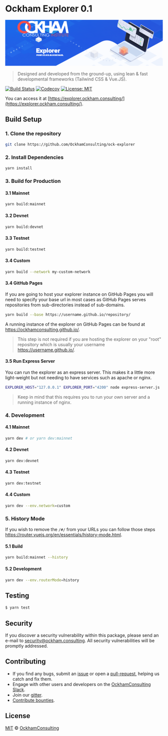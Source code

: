 # Ockham Explorer 0.1

<p align="center">
    <img src="/banner.png" />
</p>

> Designed and developed from the ground-up, using lean & fast developmental frameworks (Tailwind CSS & Vue.JS).

[![Build Status](https://badgen.now.sh/circleci/github/OckhamConsulting/ock-explorer)](https://circleci.com/gh/OckhamConsulting/ock-explorer)
[![Codecov](https://badgen.now.sh/codecov/c/github/OckhamConsulting/ock-explorer)](https://codecov.io/gh/OckhamConsulting/ock-explorer)
[![License: MIT](https://badgen.now.sh/badge/license/MIT/green)](https://opensource.org/licenses/MIT)

You can access it at [https://explorer.ockham.consulting/](https://explorer.ockham.consulting/).

## Build Setup

### 1. Clone the repository

```bash
git clone https://github.com/OckhamConsulting/ock-explorer
```

### 2. Install Dependencies

```bash
yarn install
```

### 3. Build for Production

#### 3.1 Mainnet

```bash
yarn build:mainnet
```

#### 3.2 Devnet

```bash
yarn build:devnet
```

#### 3.3 Testnet

```bash
yarn build:testnet
```

#### 3.4 Custom

```bash
yarn build --network my-custom-network
```

#### 3.4 GitHub Pages

If you are going to host your explorer instance on GitHub Pages you will need to specify your base url in most cases as GitHub Pages serves repositories from sub-directories instead of sub-domains.

```bash
yarn build --base https://username.github.io/repository/
```

A running instance of the explorer on GitHub Pages can be found at https://ockhamconsulting.github.io/.

> This step is not required if you are hosting the explorer on your "root" repository which is usually your username https://username.github.io/.

#### 3.5 Run Express Server

You can run the explorer as an express server. This makes it a little more light-weight but not needing to have services such as apache or nginx.

```bash
EXPLORER_HOST="127.0.0.1" EXPLORER_PORT="4200" node express-server.js
```

> Keep in mind that this requires you to run your own server and a running instance of nginx.

### 4. Development

#### 4.1 Mainnet

```bash
yarn dev # or yarn dev:mainnet
```

#### 4.2 Devnet

```bash
yarn dev:devnet
```

#### 4.3 Testnet

```bash
yarn dev:testnet
```

#### 4.4 Custom

```bash
yarn dev --env.network=custom
```

### 5. History Mode

If you wish to remove the `/#/` from your URLs you can follow those steps https://router.vuejs.org/en/essentials/history-mode.html.

#### 5.1 Build

```bash
yarn build:mainnet --history
```

#### 5.2 Development

```bash
yarn dev --env.routerMode=history
```

## Testing

``` bash
$ yarn test
```

## Security

If you discover a security vulnerability within this package, please send an e-mail to security@ockham.consulting. All security vulnerabilities will be promptly addressed.

## Contributing

* If you find any bugs, submit an [issue](../../issues) or open a [pull-request](../../pulls), helping us catch and fix them.
* Engage with other users and developers on the [OckhamConsulting Slack](https://ockham.consulting/slack/).
* Join our [gitter](https://gitter.im/ockham-developers/Lobby).
* [Contribute bounties](https://github.com/OckhamConsulting/bounty-program).

## License

[MIT](LICENSE) © [OckhamConsulting](https://ockham.consulting)
